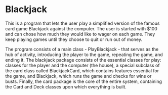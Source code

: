 # Blackjack
This is a program that lets the user play a simplified version of the famous card game Blackjack against the computer.
The user is started with $100 and can chose how much they would like to wager on each game. They keep playing games until they choose to quit or run out of money.

The program consists of a main class - PlayBlackjack - that serves as the hub of activity, introducing the player to the game, repeating the game, and ending it.
The blackjack package consists of the essential classes for play: classes for the player and the computer (the house), a special subclass of the card class called BlackjackCard, which contains features essential for the game, and Blackjack, which runs the game and checks for wins or busts.
Finally, the card package is the core of the entire system, containing the Card and Deck classes upon which everything is built.
